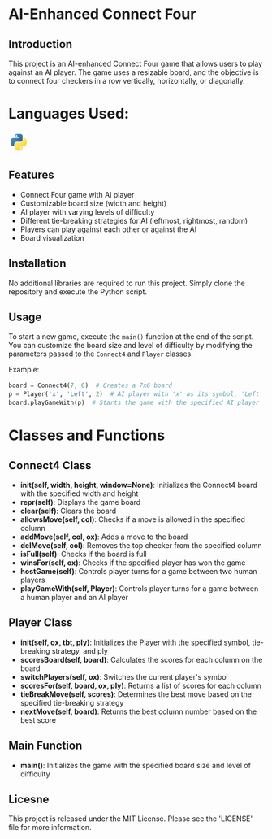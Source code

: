 # AI-Enhanced Connect Four

## Introduction
This project is an AI-enhanced Connect Four game that allows users to play against an AI player. The game uses a resizable board, and the objective is to connect four checkers in a row vertically, horizontally, or diagonally.

# Languages Used:
<p align="left"> <a href="https://www.python.org" target="_blank" rel="noreferrer"> <img src="https://raw.githubusercontent.com/devicons/devicon/master/icons/python/python-original.svg" alt="python" width="40" height="40"/> </a> </p>

## Features
- Connect Four game with AI player
- Customizable board size (width and height)
- AI player with varying levels of difficulty
- Different tie-breaking strategies for AI (leftmost, rightmost, random)
- Players can play against each other or against the AI
- Board visualization

## Installation
No additional libraries are required to run this project. Simply clone the repository and execute the Python script.

## Usage
To start a new game, execute the `main()` function at the end of the script. You can customize the board size and level of difficulty by modifying the parameters passed to the `Connect4` and `Player` classes.

Example:
```python
board = Connect4(7, 6)  # Creates a 7x6 board
p = Player('x', 'Left', 2)  # AI player with 'x' as its symbol, 'Left' tie-breaking strategy, and ply of 2
board.playGameWith(p)  # Starts the game with the specified AI player
```

# Classes and Functions

## Connect4 Class

- <strong>__init__(self, width, height, window=None)</strong>: Initializes the Connect4 board with the specified width and height
- <strong>__repr__(self)</strong>: Displays the game board
- <strong>clear(self)</strong>: Clears the board
- <strong>allowsMove(self, col)</strong>: Checks if a move is allowed in the specified column
- <strong>addMove(self, col, ox)</strong>: Adds a move to the board
- <strong>delMove(self, col)</strong>: Removes the top checker from the specified column
- <strong>isFull(self)</strong>: Checks if the board is full
- <strong>winsFor(self, ox)</strong>: Checks if the specified player has won the game
- <strong>hostGame(self)</strong>: Controls player turns for a game between two human players
- <strong>playGameWith(self, Player)</strong>: Controls player turns for a game between a human player and an AI player

## Player Class

- <strong>__init__(self, ox, tbt, ply)</strong>: Initializes the Player with the specified symbol, tie-breaking strategy, and ply
- <strong>scoresBoard(self, board)</strong>: Calculates the scores for each column on the board
- <strong>switchPlayers(self, ox)</strong>: Switches the current player's symbol
- <strong>scoresFor(self, board, ox, ply)</strong>: Returns a list of scores for each column
- <strong>tieBreakMove(self, scores)</strong>: Determines the best move based on the specified tie-breaking strategy
- <strong>nextMove(self, board)</strong>: Returns the best column number based on the best score

## Main Function

- <strong>main()</strong>: Initializes the game with the specified board size and level of difficulty

## Licesne

This project is released under the MIT License. Please see the 'LICENSE' file for more information.

